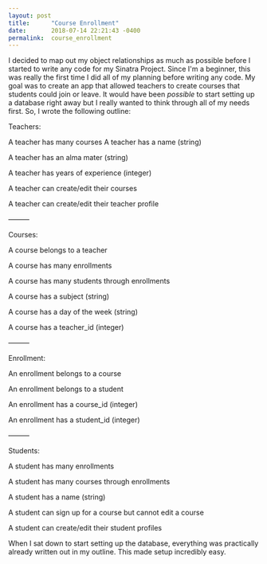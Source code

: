 ```yaml
---
layout: post
title:      "Course Enrollment"
date:       2018-07-14 22:21:43 -0400
permalink:  course_enrollment
---
```


I decided to map out my object relationships as much as possible before I started to write any code for my Sinatra Project. Since I'm a beginner, this was really the first time I did all of my planning before writing any code. My goal was to create an app that allowed teachers to create courses that students could join or leave. It would have been *possible* to start setting up a database right away but I really wanted to think through all of my needs first. So, I wrote the following outline:

Teachers:

A teacher has many courses
A teacher has a name (string)

A teacher has an alma mater (string)

A teacher has years of experience (integer)

A teacher can create/edit their courses

A teacher can create/edit their teacher profile

———

Courses:

A course belongs to a teacher

A course has many enrollments

A course has many students through enrollments

A course has a subject (string)

A course has a day of the week (string)

A course has a teacher_id (integer)

———

Enrollment:

An enrollment belongs to a course

An enrollment belongs to a student

An enrollment has a course_id (integer)

An enrollment has a student_id (integer)

———

Students:

A student has many enrollments

A student has many courses through enrollments

A student has a name (string)

A student can sign up for a course but cannot edit a course

A student can create/edit their student profiles

When I sat down to start setting up the database, everything was practically already written out in my outline. This made setup incredibly easy.

